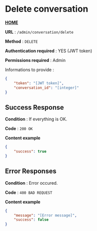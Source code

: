 # Delete conversation
**[HOME](../README.md)**

**URL** : `/admin/conversation/delete`

**Method** : `DELETE`

**Authentication required** : YES (JWT token)

**Permissions required** : Admin


Informations to provide :

```json
{
    "token": "[JWT token]",
    "conversation_id": "[integer]"
}
```

## Success Response

**Condition** : If everything is OK.

**Code** : `200 OK`

**Content example**

```json
{
    "success": true
}
```

## Error Responses

**Condition** : Error occured.

**Code** : `400 BAD REQUEST`

**Content example**

```json
{
    "message": "[Error message]",
    "success": false
}
```